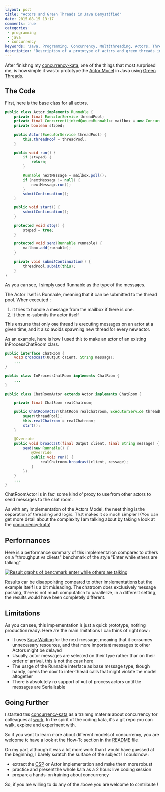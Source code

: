 ```yaml
---
layout: post
title: "Actors and Green Threads in Java Demystified"
date: 2015-08-15 13:17
comments: true
categories:
 - programming
 - java
 - concurrency
keywords: "Java, Programming, Concurrency, Multithreading, Actors, Threads, Green Threads, Light Threads, Performance"
description: "Description of a prototype of actors and green threads in the Java programming language"
---
```

After finishing my [concurrency-kata](https://github.com/philou/concurrency-kata), one of the things that most surprised me, is how simple it was to prototype the [Actor Model](https://en.wikipedia.org/wiki/Actor_model) in Java using [Green Threads](https://en.wikipedia.org/wiki/Green_threads).

## The Code

First, here is the base class for all actors.

```java
public class Actor implements Runnable {
    private final ExecutorService threadPool;
    private final ConcurrentLinkedQueue<Runnable> mailbox = new ConcurrentLinkedQueue<>();
    private boolean stoped;

    public Actor(ExecutorService threadPool) {
        this.threadPool = threadPool;
    }

    public void run() {
        if (stoped) {
            return;
        }

        Runnable nextMessage = mailbox.poll();
        if (nextMessage != null) {
            nextMessage.run();
        }
        submitContinuation();
    }

    public void start() {
        submitContinuation();
    }

    protected void stop() {
        stoped = true;
    }

    protected void send(Runnable runnable) {
        mailbox.add(runnable);
    }

    private void submitContinuation() {
        threadPool.submit(this);
    }
}

```

As you can see, I simply used Runnable as the type of the messages.

The Actor itself is Runnable, meaning that it can be submitted to the thread pool. When executed :

1. it tries to handle a message from the mailbox if there is one.
2. It then re-submits the actor itself

This ensures that only one thread is executing messages on an actor at a given time, and it also avoids spawning new thread for every new actor.

As an example, here is how I used this to make an actor of an existing InProcessChatRoom class.

```java
public interface ChatRoom {
    void broadcast(Output client, String message);
    ...
}
```

```java
public class InProcessChatRoom implements ChatRoom {
	...
}
```

```java
public class ChatRoomActor extends Actor implements ChatRoom {

    private final ChatRoom realChatroom;

    public ChatRoomActor(ChatRoom realChatroom, ExecutorService threadPool) {
        super(threadPool);
        this.realChatroom = realChatroom;
        start();
    }

    @Override
    public void broadcast(final Output client, final String message) {
        send(new Runnable() {
            @Override
            public void run() {
                realChatroom.broadcast(client, message);
            }
        });
    }
    ...
}
```
ChatRoomActor is in fact some kind of proxy to use from other actors to send messages to the chat room.

As with any implementation of the Actors Model, the neet thing is the separation of threading and logic. That makes it so much simpler ! (You can get more detail about the complexity I am talking about by taking a look at the [concurrency-kata](https://github.com/philou/concurrency-kata))

## Performances

Here is a performance summary of this implementation compared to others on a "throughput vs clients" benchmark of the style "Enter while others are talking"

[![Result graphs of benchmark enter while others are talking](https://raw.githubusercontent.com/philou/concurrency-kata/master/enter-while-others-are-talking.png)](https://github.com/philou/concurrency-kata)

Results can be disappointing compared to other implementations but the example itself is a bit misleading. The chatroom does exclusively message passing, there is not much computation to parallelize, in a different setting, the results would have been completely different.


## Limitations

As you can see, this implementation is just a quick prototype, nothing production ready. Here are the main limitations I can think of right now :

* It uses [Busy Waiting](https://en.wikipedia.org/wiki/Busy_waiting) for the next message, meaning that it consumes unnecessary resources, and that more important messages to other Actors might be delayed
* Usually, actor messages are selected on their type rather than on their order of arrival, this is not the case here
* The usage of the Runnable interface as base message type, though handy, opens the door to inter-thread calls that might violate the model altogether
* There is absolutely no support of out of process actors until the messages are Serializable

## Going Further

I started this [concurrency-kata](https://github.com/philou/concurrency-kata) as a training material about concurrency for colleagues at [work](http://www.murex.com). In the spirit of the coding kata, it's a git repo you can walk, explore and experiment with.

So if you want to learn more about different models of concurrency, you are welcome to have a look at the How-To section in the [README](https://github.com/philou/concurrency-kata) file.

On my part, although it was a lot more work than I would have guessed at the beginning, I barely scratch the surface of the subject ! I could now :

* extract the [CSP](https://fr.wikipedia.org/wiki/Communicating_sequential_processes) or Actor implementation and make them more robust
* practice and present the whole kata as a 2 hours live coding session
* prepare a hands-on training about concurrency

So, if you are willing to do any of the above you are welcome to contribute !
